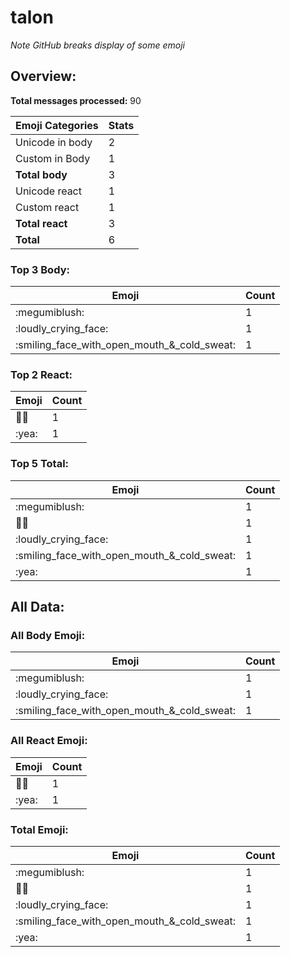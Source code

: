 # talon

*Note GitHub breaks display of some emoji*

## Overview:

**Total messages processed:** 90

Emoji Categories | Stats
-------|--------
Unicode in body | 2
Custom in Body | 1
**Total body** | 3
Unicode react | 1
Custom react | 1
**Total react** | 3
**Total** | 6

### Top 3 Body:

Emoji | Count
-------|--------
:megumiblush: | 1
:loudly_crying_face: | 1
:smiling_face_with_open_mouth_&_cold_sweat: | 1

### Top 2 React:

Emoji | Count
-------|--------
🖕🏿 | 1
:yea: | 1

### Top 5 Total:

Emoji | Count
-------|--------
:megumiblush: | 1
🖕🏿 | 1
:loudly_crying_face: | 1
:smiling_face_with_open_mouth_&_cold_sweat: | 1
:yea: | 1

## All Data:

### All Body Emoji:

Emoji | Count
-------|--------
:megumiblush: | 1
:loudly_crying_face: | 1
:smiling_face_with_open_mouth_&_cold_sweat: | 1

### All React Emoji:

Emoji | Count
-------|--------
🖕🏿 | 1
:yea: | 1

### Total Emoji:

Emoji | Count
-------|--------
:megumiblush: | 1
🖕🏿 | 1
:loudly_crying_face: | 1
:smiling_face_with_open_mouth_&_cold_sweat: | 1
:yea: | 1

